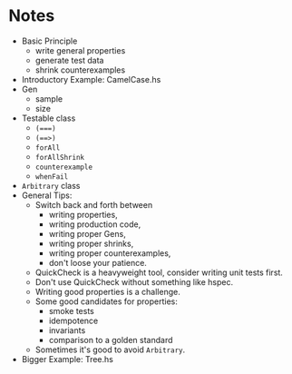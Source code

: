 # Notes

- Basic Principle
  - write general properties
  - generate test data
  - shrink counterexamples
- Introductory Example: CamelCase.hs
- Gen
  - sample
  - size
- Testable class
  - `(===)`
  - `(==>)`
  - `forAll`
  - `forAllShrink`
  - `counterexample`
  - `whenFail`
- `Arbitrary` class
- General Tips:
  - Switch back and forth between
    - writing properties,
    - writing production code,
    - writing proper Gens,
    - writing proper shrinks,
    - writing proper counterexamples,
    - don't loose your patience.
  - QuickCheck is a heavyweight tool, consider writing unit tests first.
  - Don't use QuickCheck without something like hspec.
  - Writing good properties is a challenge.
  - Some good candidates for properties:
    - smoke tests
    - idempotence
    - invariants
    - comparison to a golden standard
  - Sometimes it's good to avoid `Arbitrary`.
- Bigger Example: Tree.hs
